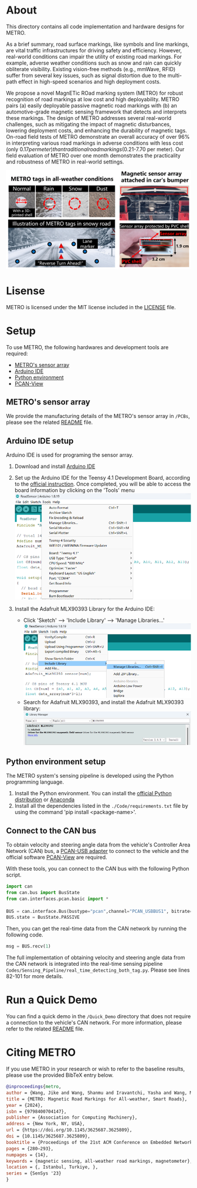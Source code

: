 # About
This directory contains all code implementation and hardware designs for METRO.

As a brief summary, road surface markings, like symbols and line markings, are vital
traffic infrastructures for driving safety and efficiency. However,
real-world conditions can impair the utility of existing road markings. For example, adverse weather conditions such as snow and
rain can quickly obliterate visibility.
Existing vision-free methods (e.g., mmWave, RFID) suffer from several key issues, such as
signal distortion due to the multi-path effect in high-speed scenarios
and high deployment costs. 

We propose a novel MagnETic ROad marking system (METRO)
for robust recognition of road markings at low cost and high deployability. METRO pairs (a) easily deployable passive magnetic road
markings with (b) an automotive-grade magnetic sensing framework that detects and interprets these markings. The design of
METRO addresses several real-world challenges, such as mitigating
the impact of magnetic disturbances, lowering deployment costs,
and enhancing the durability of magnetic tags. On-road field tests of
METRO demonstrate an overall accuracy of over 96% in interpreting
various road markings in adverse conditions with less cost (only
$0.17 per meter) than traditional road markings ($0.21-7.70 per meter). Our field evaluation of METRO over one month demonstrates
the practicality and robustness of METRO in real-world settings.


![plot](./Img/illustration.png)


# Lisense
METRO is licensed under the MIT license included in the [LICENSE](./LICENSE) file.

# Setup
To use METRO, the following hardwares and development tools are required:
* [METRO's sensor array](#metros-sensor-array)
* [Arduino IDE](#arduino-ide-setup)
* [Python environment](#python-environment-setup)
* [PCAN-View](#connect-to-the-can-network)

## METRO's sensor array
We provide the manufacturing details of the METRO's sensor array in `/PCBs`, please see the related [README](./PCBs/README.md) file.

## Arduino IDE setup
Arduino IDE is used for programing the sensor array.

1. Download and install [Arduino IDE](https://www.arduino.cc/en/software)
2. Set up the Arduino IDE for the Teensy 4.1 Development Board, according to the [official instruction](https://www.pjrc.com/teensy/td_download.html).
Once completed, you will be able to access the board information by clicking on the 'Tools' menu
  ![plot](./Img/teensy_arduino_configuration.png)

3. Install the Adafruit MLX90393 Library for the Arduino IDE:
    - Click 'Sketch' --> 'Include Library' --> 'Manage Libraries...'
    ![plot](./Img/sensor_arduino_library.png)
    - Search for Adafruit MLX90393, and install the Adafruit MLX90393 library:
    ![plot](./Img/install_MLX90393_library.png)




## Python environment setup
The METRO system's sensing pipeline is developed using the Python programming language.

1. Install the Python environment. You can install the [official Python distribution](https://www.python.org/downloads/) or [Anaconda](https://www.anaconda.com/download)
2. Install all the dependencies listed in the `./Code/requirements.txt` file by using the command 'pip install \<package-name\>'.


## Connect to the CAN bus
To obtain velocity and steering angle data from the vehicle's Controller Area Network (CAN) bus,
a [PCAN-USB adapter](https://www.peak-system.com/PCAN-USB.199.0.html?&L=1) to connect to the vehicle and the official software [PCAN-View](https://www.peak-system.com/PCAN-View.242.0.html?&L=1) are required.

With these tools, you can connect to the CAN bus with the following Python script.
```python
import can
from can.bus import BusState
from can.interfaces.pcan.basic import *

BUS = can.interface.Bus(bustype="pcan",channel="PCAN_USBBUS1", bitrate=500000)
BUS.state = BusState.PASSIVE
```

Then, you can get the real-time data from the CAN network by running the following code.
```python
msg = BUS.recv(1)
```

The full implementation of obtaining velocity and steering angle data from the CAN network is integrated into the real-time sensing pipeline `Codes/Sensing_Pipeline/real_time_detecting_both_tag.py`. Please see lines 82-101 for more details.


# Run a Quick Demo
You can find a quick demo in the `/Quick_Demo` directory that does not require a connection to the vehicle's CAN network. For more information, please refer to the related [README](./Quick_Demo/README.md) file.


# Citing METRO
If you use METRO in your research or wish to refer to the baseline results, please use the provided BibTeX entry below.

```BibTex
@inproceedings{metro,
author = {Wang, Jike and Wang, Shanmu and Iravantchi, Yasha and Wang, Mingke and Sample, Alanson and Shin, Kang G. and Wang, Xinbing and Zhou, Chenghu and Chen, Dongyao},
title = {METRO: Magnetic Road Markings for All-weather, Smart Roads},
year = {2024},
isbn = {9798400704147},
publisher = {Association for Computing Machinery},
address = {New York, NY, USA},
url = {https://doi.org/10.1145/3625687.3625809},
doi = {10.1145/3625687.3625809},
booktitle = {Proceedings of the 21st ACM Conference on Embedded Networked Sensor Systems},
pages = {280–293},
numpages = {14},
keywords = {magnetic sensing, all-weather road markings, magnetometer},
location = {, Istanbul, Turkiye, },
series = {SenSys '23}
}
```
